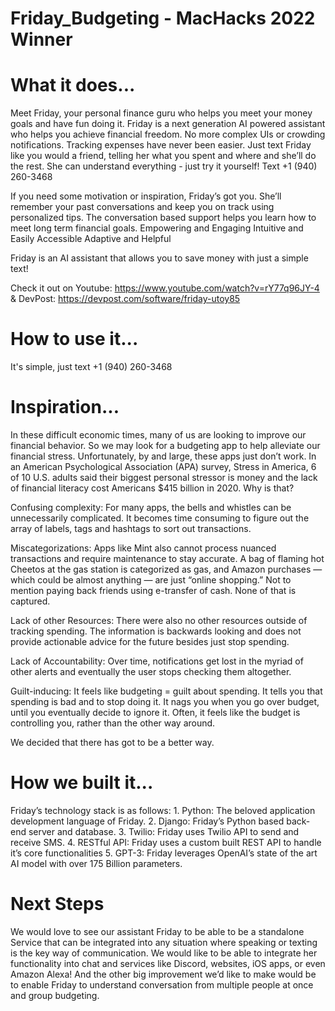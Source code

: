 # Friday_Budgeting - MacHacks 2022 Winner

# What it does...
Meet Friday, your personal finance guru who helps you meet your money goals and have fun doing it. Friday is a next generation AI powered assistant who helps you achieve financial freedom. No more complex UIs or crowding notifications. Tracking expenses have never been easier. Just text Friday like you would a friend, telling her what you spent and where and she’ll do the rest. She can understand everything - just try it yourself! Text +1 (940) 260-3468

If you need some motivation or inspiration, Friday’s got you. She’ll remember your past conversations and keep you on track using personalized tips. The conversation based support helps you learn how to meet long term financial goals. Empowering and Engaging Intuitive and Easily Accessible Adaptive and Helpful

Friday is an AI assistant that allows you to save money with just a simple text! 

Check it out on Youtube: https://www.youtube.com/watch?v=rY77q96JY-4 & DevPost: https://devpost.com/software/friday-utoy85

# How to use it...
It's simple, just text +1 (940) 260-3468

# Inspiration...
In these difficult economic times, many of us are looking to improve our financial behavior. So we may look for a budgeting app to help alleviate our financial stress. Unfortunately, by and large, these apps just don’t work. In an American Psychological Association (APA) survey, Stress in America, 6 of 10 U.S. adults said their biggest personal stressor is money and the lack of financial literacy cost Americans $415 billion in 2020. Why is that?

Confusing complexity: For many apps, the bells and whistles can be unnecessarily complicated. It becomes time consuming to figure out the array of labels, tags and hashtags to sort out transactions.

Miscategorizations: Apps like Mint also cannot process nuanced transactions and require maintenance to stay accurate. A bag of flaming hot Cheetos at the gas station is categorized as gas, and Amazon purchases — which could be almost anything — are just “online shopping.” Not to mention paying back friends using e-transfer of cash. None of that is captured.

Lack of other Resources: There were also no other resources outside of tracking spending. The information is backwards looking and does not provide actionable advice for the future besides just stop spending.

Lack of Accountability: Over time, notifications get lost in the myriad of other alerts and eventually the user stops checking them altogether.

Guilt-inducing: It feels like budgeting = guilt about spending. It tells you that spending is bad and to stop doing it. It nags you when you go over budget, until you eventually decide to ignore it. Often, it feels like the budget is controlling you, rather than the other way around.

We decided that there has got to be a better way.


# How we built it...
Friday’s technology stack is as follows: 1. Python: The beloved application development language of Friday. 2. Django: Friday’s Python based back-end server and database. 3. Twilio: Friday uses Twilio API to send and receive SMS. 4. RESTful API: Friday uses a custom built REST API to handle it’s core functionalities 5. GPT-3: Friday leverages OpenAI’s state of the art AI model with over 175 Billion parameters.

# Next Steps
We would love to see our assistant Friday to be able to be a standalone Service that can be integrated into any situation where speaking or texting is the key way of communication. We would like to be able to integrate her functionality into chat and services like Discord, websites, iOS apps, or even Amazon Alexa! And the other big improvement we’d like to make would be to enable Friday to understand conversation from multiple people at once and group budgeting.
